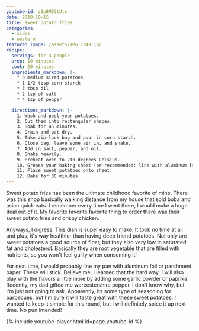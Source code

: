 ```yaml
---
youtube-id: z0pBM93tUts
date: 2018-10-15
title: sweet potato fries
categories:
  - sides
  - western
featured_image: /assets/IMG_7949.jpg
recipe:
  servings: for 3 people
  prep: 10 minutes
  cook: 20 minutes
  ingredients_markdown: |-
    * 3 medium sized potatoes
    * 1 1/2 tbsp corn starch
    * 3 tbsp oil
    * 2 tsp of salt
    * 4 tsp of pepper

  directions_markdown: |-
    1. Wash and peel your potatoes.
    2. Cut them into rectangular shapes.
    3. Soak for 45 minutes.
    4. Drain and pat dry.
    5. Take zip-lock bag and pour in corn starch.
    6. Close bag, leave some air in, and shake.
    7. Add in salt, pepper, and oil.
    8. Shake heavily.
    9. Preheat oven to 210 degrees Celsius.
    10. Grease your baking sheet (or recommended: line with aluminum foil).
    11. Place sweet potatoes onto sheet.
    12. Bake for 30 minutes.
---
```

Sweet potato fries has been the ultimate childhood favorite of mine. There was this shop basically walking distance from my house that sold boba and asian quick eats. I remember every time I went there, I would make a huge deal out of it. My favorite favorite favorite thing to order there was their sweet potato fries and crispy chicken.

Anyways, I digress. This dish is super easy to make. It took no time at all and plus, it's way healthier than having deep friend potatoes. Not only are sweet potatoes a good source of fiber, but they also very low in saturated fat and cholesterol. Basically they are root vegetable that are filled with nutrients, so you won't feel guilty when consuming it!

For next time, I would probably line my pan with aluminum foil or parchment paper. These will stick. Believe me, I learned that the hard way. I will also play with the flavors a little more by adding some garlic powder or paprika. Recently, my dad gifted me worcestershire pepper. I don't know why, but I'm just not going to ask. Apparently, its some type of seasoning for barbecues, but I'm sure it will taste great with these sweet potatoes. I wanted to keep it simple for this round, but I will definitely spice it up next time. No pun intended!

{% include youtube-player.html id=page.youtube-id %}
